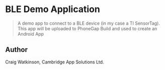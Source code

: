 # BLE Demo Application

> A demo app to connect to a BLE device (in my case a TI SensorTag). This app will be uploaded to PhoneGap Build and used to create an Android App

## Author

Craig Watkinson, Cambridge App Solutions Ltd.
